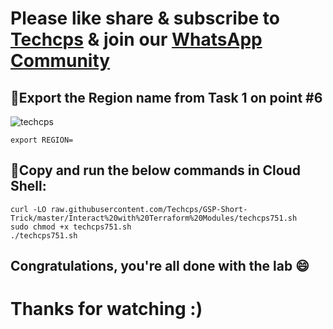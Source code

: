 
# Please like share & subscribe to [Techcps](https://www.youtube.com/@techcps) & join our [WhatsApp Community](https://whatsapp.com/channel/0029Va9nne147XeIFkXYv71A)

## 🚨Export the Region name from Task 1 on point #6
![techcps](https://github.com/user-attachments/assets/fd25e9eb-f4fc-4013-a533-db2abef701d0)

```
export REGION=
```

## 🚨Copy and run the below commands in Cloud Shell:
```
curl -LO raw.githubusercontent.com/Techcps/GSP-Short-Trick/master/Interact%20with%20Terraform%20Modules/techcps751.sh
sudo chmod +x techcps751.sh
./techcps751.sh
```

## Congratulations, you're all done with the lab 😄

# Thanks for watching :)
